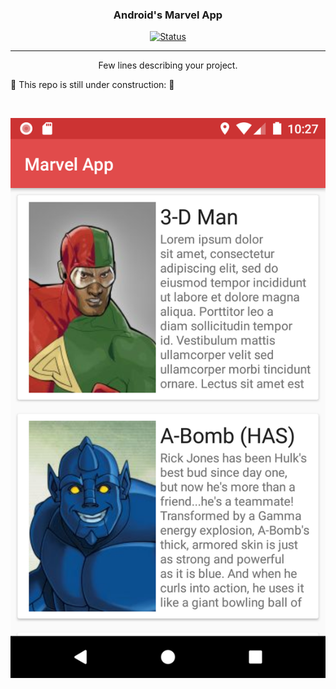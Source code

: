 <p align="center">

<h3 align="center">Android's Marvel App </h3>

<div align="center">

[![Status](https://img.shields.io/badge/status-active-success.svg)]()

</div>

---

<p align="center"> Few lines describing your project.
    <br> 
</p>


🚧 This repo is still under construction: 🚧

<br>

![Screenshot](marvelrodriguesalex.png)

